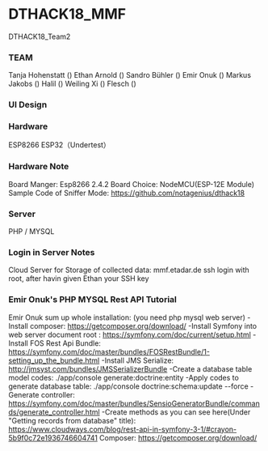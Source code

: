 # DTHACK18_MMF
DTHACK18_Team2

### TEAM
Tanja Hohenstatt ()
Ethan Arnold ()
Sandro Bühler ()
Emir Onuk ()
Markus Jakobs ()
Halil ()
Weiling Xi ()
Flesch ()

### UI Design


### Hardware
ESP8266
ESP32（Undertest） 

### Hardware Note
Board Manger: Esp8266 2.4.2
Board Choice: NodeMCU(ESP-12E Module)
Sample Code of Sniffer Mode: https://github.com/notagenius/dthack18

### Server
PHP / MYSQL 

### Login in Server Notes 
Cloud Server for Storage of collected data: mmf.etadar.de
ssh login with root, after havin given Ethan your SSH key

### Emir Onuk's PHP MYSQL Rest API Tutorial
Emir Onuk sum up whole installation:
(you need php mysql web server)
-Install composer: https://getcomposer.org/download/
-Install Symfony into web server document root : https://symfony.com/doc/current/setup.html
-Install FOS Rest Api Bundle: https://symfony.com/doc/master/bundles/FOSRestBundle/1-setting_up_the_bundle.html
-Install JMS Serialize: http://jmsyst.com/bundles/JMSSerializerBundle
-Create a database table model codes: ./app/console generate:doctrine:entity
-Apply codes to generate database table: ./app/console doctrine:schema:update --force
-Generate controller: https://symfony.com/doc/master/bundles/SensioGeneratorBundle/commands/generate_controller.html
-Create methods as you can see here(Under "Getting records from database" title): https://www.cloudways.com/blog/rest-api-in-symfony-3-1/#crayon-5b9f0c72e1936746604741
Composer: https://getcomposer.org/download/

###
